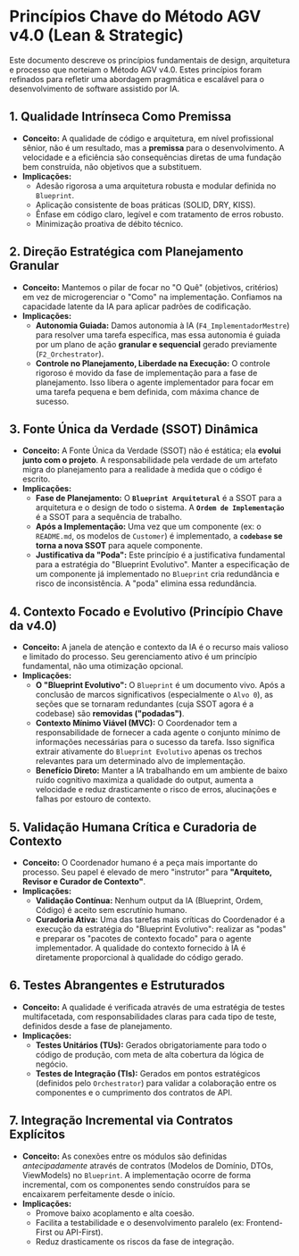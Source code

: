 # Princípios Chave do Método AGV v4.0 (Lean & Strategic)

Este documento descreve os princípios fundamentais de design, arquitetura e processo que norteiam o Método AGV v4.0. Estes princípios foram refinados para refletir uma abordagem pragmática e escalável para o desenvolvimento de software assistido por IA.

## 1. Qualidade Intrínseca Como Premissa

- **Conceito:** A qualidade de código e arquitetura, em nível profissional sênior, não é um resultado, mas a **premissa** para o desenvolvimento. A velocidade e a eficiência são consequências diretas de uma fundação bem construída, não objetivos que a substituem.
- **Implicações:**
  - Adesão rigorosa a uma arquitetura robusta e modular definida no `Blueprint`.
  - Aplicação consistente de boas práticas (SOLID, DRY, KISS).
  - Ênfase em código claro, legível e com tratamento de erros robusto.
  - Minimização proativa de débito técnico.

## 2. Direção Estratégica com Planejamento Granular

- **Conceito:** Mantemos o pilar de focar no "O Quê" (objetivos, critérios) em vez de microgerenciar o "Como" na implementação. Confiamos na capacidade latente da IA para aplicar padrões de codificação.
- **Implicações:**
  - **Autonomia Guiada:** Damos autonomia à IA (`F4_ImplementadorMestre`) para resolver uma tarefa específica, mas essa autonomia é guiada por um plano de ação **granular e sequencial** gerado previamente (`F2_Orchestrator`).
  - **Controle no Planejamento, Liberdade na Execução:** O controle rigoroso é movido da fase de implementação para a fase de planejamento. Isso libera o agente implementador para focar em uma tarefa pequena e bem definida, com máxima chance de sucesso.

## 3. Fonte Única da Verdade (SSOT) Dinâmica

- **Conceito:** A Fonte Única da Verdade (SSOT) não é estática; ela **evolui junto com o projeto**. A responsabilidade pela verdade de um artefato migra do planejamento para a realidade à medida que o código é escrito.
- **Implicações:**
  - **Fase de Planejamento:** O **`Blueprint Arquitetural`** é a SSOT para a arquitetura e o design de todo o sistema. A **`Ordem de Implementação`** é a SSOT para a sequência de trabalho.
  - **Após a Implementação:** Uma vez que um componente (ex: o `README.md`, os modelos de `Customer`) é implementado, a **`codebase` se torna a nova SSOT** para aquele componente.
  - **Justificativa da "Poda":** Este princípio é a justificativa fundamental para a estratégia do "Blueprint Evolutivo". Manter a especificação de um componente já implementado no `Blueprint` cria redundância e risco de inconsistência. A "poda" elimina essa redundância.

## 4. Contexto Focado e Evolutivo (Princípio Chave da v4.0)

- **Conceito:** A janela de atenção e contexto da IA é o recurso mais valioso e limitado do processo. Seu gerenciamento ativo é um princípio fundamental, não uma otimização opcional.
- **Implicações:**
  - **O "Blueprint Evolutivo":** O `Blueprint` é um documento vivo. Após a conclusão de marcos significativos (especialmente o `Alvo 0`), as seções que se tornaram redundantes (cuja SSOT agora é a codebase) são **removidas ("podadas")**.
  - **Contexto Mínimo Viável (MVC):** O Coordenador tem a responsabilidade de fornecer a cada agente o conjunto mínimo de informações necessárias para o sucesso da tarefa. Isso significa extrair ativamente do `Blueprint Evolutivo` apenas os trechos relevantes para um determinado alvo de implementação.
  - **Benefício Direto:** Manter a IA trabalhando em um ambiente de baixo ruído cognitivo maximiza a qualidade do output, aumenta a velocidade e reduz drasticamente o risco de erros, alucinações e falhas por estouro de contexto.

## 5. Validação Humana Crítica e Curadoria de Contexto

- **Conceito:** O Coordenador humano é a peça mais importante do processo. Seu papel é elevado de mero "instrutor" para **"Arquiteto, Revisor e Curador de Contexto"**.
- **Implicações:**
  - **Validação Contínua:** Nenhum output da IA (Blueprint, Ordem, Código) é aceito sem escrutínio humano.
  - **Curadoria Ativa:** Uma das tarefas mais críticas do Coordenador é a execução da estratégia do "Blueprint Evolutivo": realizar as "podas" e preparar os "pacotes de contexto focado" para o agente implementador. A qualidade do contexto fornecido à IA é diretamente proporcional à qualidade do código gerado.

## 6. Testes Abrangentes e Estruturados

- **Conceito:** A qualidade é verificada através de uma estratégia de testes multifacetada, com responsabilidades claras para cada tipo de teste, definidos desde a fase de planejamento.
- **Implicações:**
  - **Testes Unitários (TUs):** Gerados obrigatoriamente para todo o código de produção, com meta de alta cobertura da lógica de negócio.
  - **Testes de Integração (TIs):** Gerados em pontos estratégicos (definidos pelo `Orchestrator`) para validar a colaboração entre os componentes e o cumprimento dos contratos de API.

## 7. Integração Incremental via Contratos Explícitos

- **Conceito:** As conexões entre os módulos são definidas _antecipadamente_ através de contratos (Modelos de Domínio, DTOs, ViewModels) no `Blueprint`. A implementação ocorre de forma incremental, com os componentes sendo construídos para se encaixarem perfeitamente desde o início.
- **Implicações:**
  - Promove baixo acoplamento e alta coesão.
  - Facilita a testabilidade e o desenvolvimento paralelo (ex: Frontend-First ou API-First).
  - Reduz drasticamente os riscos da fase de integração.
